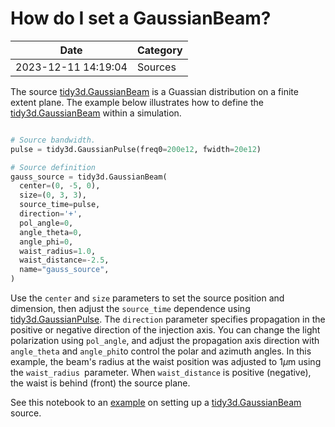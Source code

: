 # How do I set a GaussianBeam?

| Date       | Category    |
|------------|-------------|
| 2023-12-11 14:19:04 | Sources |


The source [tidy3d.GaussianBeam](https://docs.flexcompute.com/projects/tidy3d/en/latest/api/_autosummary/tidy3d.GaussianBeam.html) is a Guassian distribution on a finite extent plane. The example below illustrates how to define the [tidy3d.GaussianBeam](https://docs.flexcompute.com/projects/tidy3d/en/latest/api/_autosummary/tidy3d.GaussianBeam.html) within a simulation.



```python

# Source bandwidth.
pulse = tidy3d.GaussianPulse(freq0=200e12, fwidth=20e12)

# Source definition
gauss_source = tidy3d.GaussianBeam(
  center=(0, -5, 0),
  size=(0, 3, 3),
  source_time=pulse,
  direction='+',
  pol_angle=0,
  angle_theta=0,
  angle_phi=0,
  waist_radius=1.0,
  waist_distance=-2.5,
  name="gauss_source",
)

```



Use the `center` and `size` parameters to set the source position and dimension, then adjust the `source_time` dependence using [tidy3d.GaussianPulse](https://docs.flexcompute.com/projects/tidy3d/en/latest/api/_autosummary/tidy3d.GaussianPulse.html). The `direction` parameter specifies propagation in the positive or negative direction of the injection axis. You can change the light polarization using `pol_angle`, and  adjust the propagation axis direction with `angle_theta` and `angle_phi`to control the polar and azimuth angles. In this example, the beam's radius at the waist position was adjusted to 1$\mu$m using the `waist_radius `parameter. When `waist_distance` is positive (negative), the waist is behind (front) the source plane.

See this notebook to an [example](https://www.flexcompute.com/tidy3d/examples/notebooks/EdgeCoupler/) on setting up a [tidy3d.GaussianBeam](https://docs.flexcompute.com/projects/tidy3d/en/latest/api/_autosummary/tidy3d.GaussianBeam.html) source.